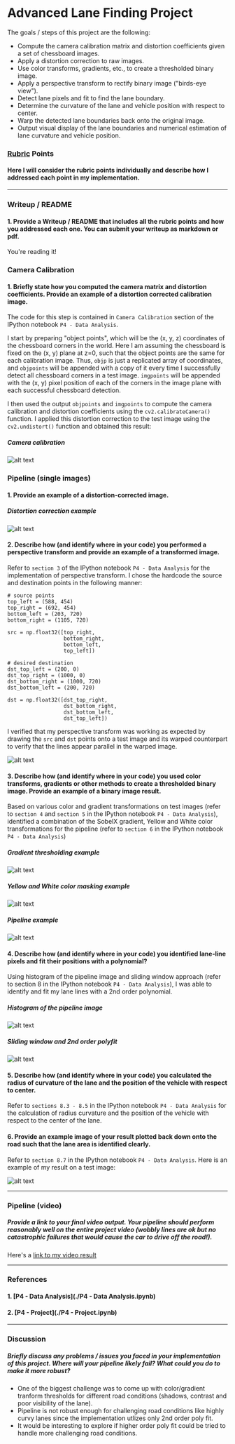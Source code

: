 # **Advanced Lane Finding Project**

The goals / steps of this project are the following:

* Compute the camera calibration matrix and distortion coefficients given a set of chessboard images.
* Apply a distortion correction to raw images.
* Use color transforms, gradients, etc., to create a thresholded binary image.
* Apply a perspective transform to rectify binary image ("birds-eye view").
* Detect lane pixels and fit to find the lane boundary.
* Determine the curvature of the lane and vehicle position with respect to center.
* Warp the detected lane boundaries back onto the original image.
* Output visual display of the lane boundaries and numerical estimation of lane curvature and vehicle position.

[//]: # (Image References)

[image1]: ./output/calibration.png "Camera calibration"
[image2]: ./output/undistort.png "Undistort example"
[image3]: ./output/unwarped.png "Perspective transform"
[image4]: ./output/sobelx.png "Gradient thresholding"
[image5]: ./output/yellow_white_mask.png "Color thresholding"
[image6]: ./output/pipeline.png "Pipeline example"
[image7]: ./output/pipeline_histogram.png "Histogram"
[image8]: ./output/sliding_window.png "Sliding window and polyfit"
[image9]: ./output/overlay.png "Overlay, Final output"
[video1]: ./output/project_video_out.mp4 "Video"

### [Rubric](https://review.udacity.com/#!/rubrics/571/view) Points
#### Here I will consider the rubric points individually and describe how I addressed each point in my implementation.  

---

### Writeup / README

#### 1. Provide a Writeup / README that includes all the rubric points and how you addressed each one.  You can submit your writeup as markdown or pdf.  

You're reading it!

### Camera Calibration

#### 1. Briefly state how you computed the camera matrix and distortion coefficients. Provide an example of a distortion corrected calibration image.

The code for this step is contained in `Camera Calibration` section of the IPython notebook `P4 - Data Analysis`.

I start by preparing "object points", which will be the (x, y, z) coordinates of the chessboard corners in the world. Here I am assuming the chessboard is fixed on the (x, y) plane at z=0, such that the object points are the same for each calibration image.  Thus, `objp` is just a replicated array of coordinates, and `objpoints` will be appended with a copy of it every time I successfully detect all chessboard corners in a test image.  `imgpoints` will be appended with the (x, y) pixel position of each of the corners in the image plane with each successful chessboard detection.  

I then used the output `objpoints` and `imgpoints` to compute the camera calibration and distortion coefficients using the `cv2.calibrateCamera()` function.  I applied this distortion correction to the test image using the `cv2.undistort()` function and obtained this result: 

##### Camera calibration
![alt text][image1]

### Pipeline (single images)

#### 1. Provide an example of a distortion-corrected image.

##### Distortion correction example
![alt text][image2]

#### 2. Describe how (and identify where in your code) you performed a perspective transform and provide an example of a transformed image.

Refer to `section 3` of the IPython notebook `P4 - Data Analysis` for the implementation of perspective transform.  I chose the hardcode the source and destination points in the following manner:

```
# source points
top_left = (588, 454)
top_right = (692, 454)
bottom_left = (203, 720)
bottom_right = (1105, 720)

src = np.float32([top_right,
                  bottom_right, 
                  bottom_left, 
                  top_left])

# desired destination
dst_top_left = (200, 0)
dst_top_right = (1000, 0)
dst_bottom_right = (1000, 720)
dst_bottom_left = (200, 720)

dst = np.float32([dst_top_right,
                  dst_bottom_right, 
                  dst_bottom_left, 
                  dst_top_left])
```

I verified that my perspective transform was working as expected by drawing the `src` and `dst` points onto a test image and its warped counterpart to verify that the lines appear parallel in the warped image.

![alt text][image3]

#### 3. Describe how (and identify where in your code) you used color transforms, gradients or other methods to create a thresholded binary image.  Provide an example of a binary image result.

Based on various color and gradient transformations on test images (refer to `section 4` and `section 5` in the IPython notebook `P4 - Data Analysis`), identified a combination of the SobelX gradient, Yellow and White color transformations for the pipeline (refer to `section 6` in the IPython notebook `P4 - Data Analysis`)

##### Gradient thresholding example
![alt text][image4]

##### Yellow and White color masking example
![alt text][image5]

##### Pipeline example
![alt text][image6]

#### 4. Describe how (and identify where in your code) you identified lane-line pixels and fit their positions with a polynomial?

Using histogram of the pipeline image and sliding window approach (refer to section 8 in the IPython notebook `P4 - Data Analysis`), I was able to identify and fit my lane lines with a 2nd order polynomial.

##### Histogram of the pipeline image
![alt text][image7]

##### Sliding window and 2nd order polyfit
![alt text][image8]

#### 5. Describe how (and identify where in your code) you calculated the radius of curvature of the lane and the position of the vehicle with respect to center.

Refer to `sections 8.3 - 8.5` in the IPython notebook `P4 - Data Analysis` for the calculation of radius curvature and the position of the vehicle with respect to the center of the lane.

#### 6. Provide an example image of your result plotted back down onto the road such that the lane area is identified clearly.

Refer to `section 8.7` in the IPython notebook `P4 - Data Analysis`.  Here is an example of my result on a test image:

![alt text][image9]

---

### Pipeline (video)

##### Provide a link to your final video output.  Your pipeline should perform reasonably well on the entire project video (wobbly lines are ok but no catastrophic failures that would cause the car to drive off the road!).

Here's a [link to my video result](./output/project_video_out.mp4)

---

### References

#### 1. [P4 - Data Analysis](./P4 - Data Analysis.ipynb)
#### 2. [P4 - Project](./P4 - Project.ipynb)

---
### Discussion

##### Briefly discuss any problems / issues you faced in your implementation of this project.  Where will your pipeline likely fail?  What could you do to make it more robust?

* One of the biggest challenge was to come up with color/gradient tranform thresholds for different road conditions (shadows, contrast and poor visibility of the lane).
* Pipeline is not robust enough for challenging road conditions like highly curvy lanes since the implementation utlizes only 2nd order poly fit.
* It would be interesting to explore if higher order poly fit could be tried to handle more challenging road conditions.
